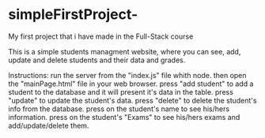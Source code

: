 # simpleFirstProject-
My first project that i have made in the Full-Stack course

This is a simple students managment website, where you can see, add, update
and delete students and their data and grades.

Instructions:
run the server from the "index.js" file whith node.
then open the "mainPage.html" file in your web browser.
press "add student" to add a student to the database and it will present it's data in the table.
press "update" to update the student's data.
press "delete" to delete the student's info from the database.
press on the student's name to see his/hers information.
press on the student's "Exams" to see his/hers exams and add/update/delete them.

